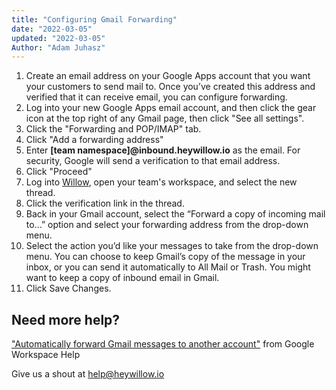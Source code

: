 ```yaml
---
title: "Configuring Gmail Forwarding"
date: "2022-03-05"
updated: "2022-03-05"
Author: "Adam Juhasz"
---
```


1. Create an email address on your Google Apps account that you want your customers to send mail to. Once you’ve created this address and verified that it can receive email, you can configure forwarding.
2. Log into your new Google Apps email account, and then click the gear icon at the top right of any Gmail page, then click "See all settings".
3. Click the "Forwarding and POP/IMAP" tab.
4. Click "Add a forwarding address"
5. Enter **[team namespace]@inbound.heywillow.io** as the email. For security, Google will send a verification to that email address.
6. Click "Proceed"
7. Log into [Willow](https://heywillow.io), open your team's workspace, and select the new thread.
8. Click the verification link in the thread.
9. Back in your Gmail account, select the “Forward a copy of incoming mail to…” option and select your forwarding address from the drop-down menu.
10. Select the action you’d like your messages to take from the drop-down menu. You can choose to keep Gmail’s copy of the message in your inbox, or you can send it automatically to All Mail or Trash. You might want to keep a copy of inbound email in Gmail.
11. Click Save Changes.

## Need more help?

["Automatically forward Gmail messages to another account"](https://support.google.com/mail/answer/10957?fl=1) from Google Workspace Help

Give us a shout at [help@heywillow.io](mailto:help@heywillow.io)
